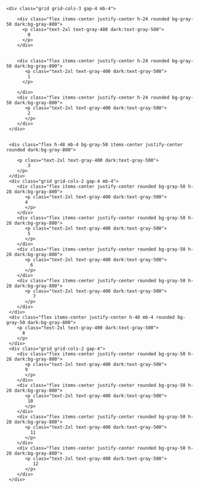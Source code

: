 <div class="p-4 sm:ml-64">
  <div class="p-4 border-2 border-gray-200 border-dashed rounded-lg dark:border-gray-700">
     
    <div class="grid grid-cols-3 gap-4 mb-4">

        <div class="flex items-center justify-center h-24 rounded bg-gray-50 dark:bg-gray-800">
          <p class="text-2xl text-gray-400 dark:text-gray-500">
            0
          </p>
        </div>

        
        <div class="flex items-center justify-center h-24 rounded bg-gray-50 dark:bg-gray-800">
           <p class="text-2xl text-gray-400 dark:text-gray-500">
            1
          </p>
          
        </div>
        <div class="flex items-center justify-center h-24 rounded bg-gray-50 dark:bg-gray-800">
           <p class="text-2xl text-gray-400 dark:text-gray-500">
            2  
           </p>
        </div>
     </div>

     
     <div class="flex h-48 mb-4 bg-gray-50 items-center justify-center rounded dark:bg-gray-800">
        
        <p class="text-2xl text-gray-400 dark:text-gray-500">
            3
        </p>
     </div>
     <div class="grid grid-cols-2 gap-4 mb-4">
        <div class="flex items-center justify-center rounded bg-gray-50 h-28 dark:bg-gray-800">
           <p class="text-2xl text-gray-400 dark:text-gray-500">
           4   
           </p>
        </div>
        <div class="flex items-center justify-center rounded bg-gray-50 h-28 dark:bg-gray-800">
           <p class="text-2xl text-gray-400 dark:text-gray-500">
            5  
           </p>
        </div>
        <div class="flex items-center justify-center rounded bg-gray-50 h-28 dark:bg-gray-800">
           <p class="text-2xl text-gray-400 dark:text-gray-500">
             6 
           </p>
        </div>
        <div class="flex items-center justify-center rounded bg-gray-50 h-28 dark:bg-gray-800">
           <p class="text-2xl text-gray-400 dark:text-gray-500">
              7
           </p>
        </div>
     </div>
     <div class="flex items-center justify-center h-48 mb-4 rounded bg-gray-50 dark:bg-gray-800">
        <p class="text-2xl text-gray-400 dark:text-gray-500">
          8
        </p>
     </div>
     <div class="grid grid-cols-2 gap-4">
        <div class="flex items-center justify-center rounded bg-gray-50 h-28 dark:bg-gray-800">
           <p class="text-2xl text-gray-400 dark:text-gray-500">
           9   
           </p>
        </div>
        <div class="flex items-center justify-center rounded bg-gray-50 h-28 dark:bg-gray-800">
           <p class="text-2xl text-gray-400 dark:text-gray-500">
            10  
           </p>
        </div>
        <div class="flex items-center justify-center rounded bg-gray-50 h-28 dark:bg-gray-800">
           <p class="text-2xl text-gray-400 dark:text-gray-500">
             11 
           </p>
        </div>
        <div class="flex items-center justify-center rounded bg-gray-50 h-28 dark:bg-gray-800">
           <p class="text-2xl text-gray-400 dark:text-gray-500">
              12
           </p>
        </div>
     </div>
  </div>
</div>